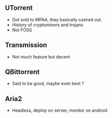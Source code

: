 ## UTorrent
- Got sold to MPAA, they basically cashed out.
- History of cryptominers and trojans
- Not FOSS

## Transmission
- Not much feature but decent

## QBittorrent
- Said to be good, maybe even best ?

## Aria2
- Headless, deploy on server, monitor on android
